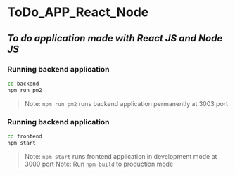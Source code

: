 # ToDo_APP_React_Node

## _To do application made with React JS and Node JS_
 
### Running backend application

```sh
cd backend
npm run pm2
```
> Note: `npm run pm2` runs backend application permanently at 3003 port

### Running backend application

```sh
cd frontend
npm start
```
> Note: `npm start` runs frontend application in development mode at 3000 port
> Note: Run `npm build` to production mode
